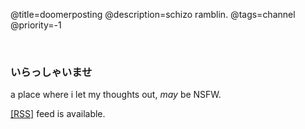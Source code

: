 @title=doomerposting
@description=schizo ramblin.
@tags=channel
@priority=-1

<br />

### いらっしゃいませ
a place where i let my thoughts out, _may_ be NSFW.

[[RSS]](https://konno.ovh/feed.xml) feed is available.